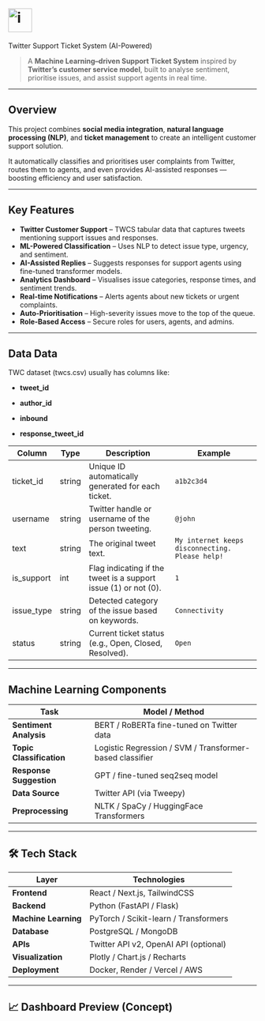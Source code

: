 # <img width="48" height="48" alt="image" src="https://github.com/user-attachments/assets/5a658a68-8cf0-4187-909a-8d1c2dbae9e9" />
 Twitter Support Ticket System (AI-Powered)

> A **Machine Learning–driven Support Ticket System** inspired by **Twitter’s customer service model**, built to analyse sentiment, prioritise issues, and assist support agents in real time.

---

## Overview

This project combines **social media integration**, **natural language processing (NLP)**, and **ticket management** to create an intelligent customer support solution.  

It automatically classifies and prioritises user complaints from Twitter, routes them to agents, and even provides AI-assisted responses — boosting efficiency and user satisfaction.

---

## Key Features

-  **Twitter Customer Support** – TWCS tabular data that captures tweets mentioning support issues and responses.  
- **ML-Powered Classification** – Uses NLP to detect issue type, urgency, and sentiment.  
- **AI-Assisted Replies** – Suggests responses for support agents using fine-tuned transformer models.  
- **Analytics Dashboard** – Visualises issue categories, response times, and sentiment trends.  
- **Real-time Notifications** – Alerts agents about new tickets or urgent complaints.  
-  **Auto-Prioritisation** – High-severity issues move to the top of the queue.  
-  **Role-Based Access** – Secure roles for users, agents, and admins.

---
## Data Data
TWC dataset (twcs.csv) usually has columns like:
- **tweet_id**

- **author_id**

- **inbound**

- **response_tweet_id**


| Column      | Type    | Description                                         | Example |
|--------------|---------|-----------------------------------------------------|----------|
| ticket_id    | string  | Unique ID automatically generated for each ticket.  | `a1b2c3d4` |
| username     | string  | Twitter handle or username of the person tweeting. | `@john` |
| text         | string  | The original tweet text.                           | `My internet keeps disconnecting. Please help!` |
| is_support   | int     | Flag indicating if the tweet is a support issue (1) or not (0). | `1` |
| issue_type   | string  | Detected category of the issue based on keywords.  | `Connectivity` |
| status       | string  | Current ticket status (e.g., Open, Closed, Resolved). | `Open` |



---

##  Machine Learning Components

| Task | Model / Method |
|------|----------------|
| **Sentiment Analysis** | BERT / RoBERTa fine-tuned on Twitter data |
| **Topic Classification** | Logistic Regression / SVM / Transformer-based classifier |
| **Response Suggestion** | GPT / fine-tuned seq2seq model |
| **Data Source** | Twitter API (via Tweepy) |
| **Preprocessing** | NLTK / SpaCy / HuggingFace Transformers |

---

## 🛠️ Tech Stack

| Layer | Technologies |
|-------|---------------|
| **Frontend** | React / Next.js, TailwindCSS |
| **Backend** | Python (FastAPI / Flask) |
| **Machine Learning** | PyTorch / Scikit-learn / Transformers |
| **Database** | PostgreSQL / MongoDB |
| **APIs** | Twitter API v2, OpenAI API (optional) |
| **Visualization** | Plotly / Chart.js / Recharts |
| **Deployment** | Docker, Render / Vercel / AWS |

---

## 📈 Dashboard Preview (Concept)

